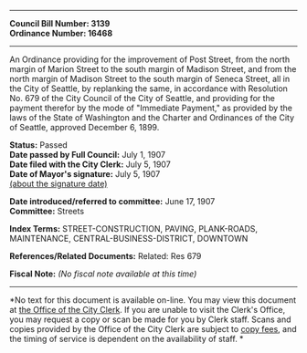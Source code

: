 * * * * *  
  
**Council Bill Number: [](#h0)[](#h2)3139**   
**Ordinance Number: 16468**  
  
* * * * *  
  
An Ordinance providing for the improvement of Post Street, from the north margin of Marion Street to the south margin of Madison Street, and from the north margin of Madison Street to the south margin of Seneca Street, all in the City of Seattle, by replanking the same, in accordance with Resolution No. 679 of the City Council of the City of Seattle, and providing for the payment therefor by the mode of "Immediate Payment," as provided by the laws of the State of Washington and the Charter and Ordinances of the City of Seattle, approved December 6, 1899.  
  
**Status:** Passed   
**Date passed by Full Council:** July 1, 1907   
**Date filed with the City Clerk:** July 5, 1907   
**Date of Mayor's signature:** July 5, 1907   
[(about the signature date)](/~public/approvaldate.htm)   
  
  
**Date introduced/referred to committee:** June 17, 1907   
**Committee:** Streets   
  
**Index Terms:** STREET-CONSTRUCTION, PAVING, PLANK-ROADS, MAINTENANCE, CENTRAL-BUSINESS-DISTRICT, DOWNTOWN  
  
**References/Related Documents:** Related: Res 679  
  
**Fiscal Note:** *(No fiscal note available at this time)*  
  
* * * * *  
  
*No text for this document is available on-line. You may view this document at [the Office of the City Clerk](http://www.seattle.gov/leg/clerk/contactUs.htm). If you are unable to visit the Clerk's Office, you may request a copy or scan be made for you by Clerk staff. Scans and copies provided by the Office of the City Clerk are subject to [copy fees](http://clerk.seattle.gov/~public/clerkfees.htm), and the timing of service is dependent on the availability of staff. *  
  
  
